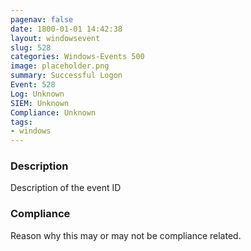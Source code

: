 ```yaml
---
pagenav: false
date: 1800-01-01 14:42:38
layout: windowsevent
slug: 528
categories: Windows-Events 500
image: placeholder.png
summary: Successful Logon
Event: 528
Log: Unknown
SIEM: Unknown
Compliance: Unknown
tags:
- windows
---
```


### Description

Description of the event ID

### Compliance

Reason why this may or may not be compliance related.
